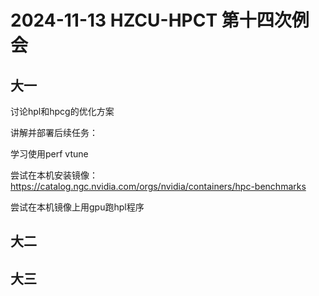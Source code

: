 # 2024-11-13 HZCU-HPCT 第十四次例会  

## 大一

讨论hpl和hpcg的优化方案

讲解并部署后续任务：

学习使用perf vtune

尝试在本机安装镜像：https://catalog.ngc.nvidia.com/orgs/nvidia/containers/hpc-benchmarks

尝试在本机镜像上用gpu跑hpl程序

## 大二

## 大三
